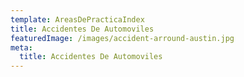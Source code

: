 ```yaml
---
template: AreasDePracticaIndex
title: Accidentes De Automoviles
featuredImage: /images/accident-arround-austin.jpg
meta:
  title: Accidentes De Automoviles
---
```

